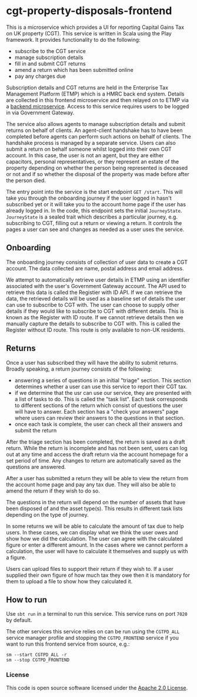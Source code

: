 
# cgt-property-disposals-frontend

This is a microservice which provides a UI for reporting Capital Gains Tax on UK property (CGT). This service is written 
in Scala using the Play framework. It provides functionality to do the following:
- subscribe to the CGT service
- manage subscription details
- fill in and submit CGT returns
- amend a return which has been submitted online
- pay any charges due

Subscription details and CGT returns are held in the Enterprise Tax Management Platform (ETMP) which is a HMRC back end
system. Details are collected in this frontend microservice and then relayed on to ETMP via a 
[backend microservice](https://github.com/hmrc/cgt-property-disposals). Access to this service requires users to be 
logged in via Government Gateway.

The service also allows agents to manage subscription details and submit returns on behalf of clients. An agent-client 
handshake has to have been completed before agents can perform such actions on behalf of clients. The handshake process 
is managed by a separate service. Users can also submit a return on behalf someone whilst logged into their own 
CGT account. In this case, the user is not an agent, but they are either capacitors, personal representatives, or they 
represent an estate of the property depending on whether the person being represented is deceased or not and if so whether 
the disposal of the property was made before after the person died. 
 
The entry point into the service is the start endpoint `GET /start`.  This will take you through the onboarding journey 
if the user logged in hasn't subscribed  yet or it will take you to the account home page if the user has already logged 
in. In the code, this endpoint sets the initial `JourneyState`. `JourneyState` is a sealed 
trait which describes a particular journey, e.g. subscribing to CGT, filling out a return or viewing a return. It controls 
the pages a user can see and changes as needed as a user uses the service.

## Onboarding
The onboarding journey consists of collection of user data to create a CGT account. The data collected are name, postal 
address and email address. 

We attempt to automatically retrieve user details in ETMP using an identifier associated with the user's Government Gateway 
account. The API used to retrieve this data is called the Registier with ID API. If we can retrieve the data, the retrieved 
details will be used as a baseline set of details the user can use to  subscribe to CGT with. The user can choose to supply 
other details if they would like to subscribe to CGT with different  details. This is known as the Register with ID route.
If we cannot retrieve details then we manually capture the details to subscribe to CGT with. This is called the Register
without ID route. This route is only available to non-UK residents.

## Returns
Once a user has subscribed they will have the ability to submit returns. Broadly speaking, a return journey consists of
the following:
- answering a series of questions in an initial "triage" section. This section determines whether a user can use 
this service to report their CGT tax.
- if we determine that the usr can use our service, they are presented with a list of tasks to do. This is called the "task 
list". Each task corresponds to different sections of the return which consist of questions the user will have to answer.
Each section has a "check your answers" page where users can review their answers to the questions in that section.
- once each task is complete, the user can check all their answers and submit the return 

After the triage section has been completed, the return is saved as a draft return. While the return is incomplete and 
has not been sent, users can log out at any time and access the draft return via the account homepage for a set period 
of time. Any changes to return are automatically saved as the questions are answered. 

After a user has submitted a return they will be able to view the return from the account home page and pay any tax due. 
They will also be able to amend the return if they wish to do so.

The questions in the return will depend on the number of assets that have been disposed of and the asset type(s). This 
results in different task lists depending on the type of journey. 
 
In some returns we will be able to calculate the amount of tax due to help users. In these cases, we can display what we think 
the user owes and show how we did the calculation. The user can agree with the calculated figure or enter a different amount. In
the cases where we cannot perform a calculation, the user will have to calculate it themselves and supply us with a figure.

Users can upload files to support their return if they wish to. If a user supplied their own figure of how much tax they 
owe then it is mandatory for them to upload a file to show how they calculated it.  
     
## How to run
Use `sbt run` in a terminal to run this service. This service runs on port `7020` by default.

The other services this service relies on can be run using the `CGTPD_ALL` service manager profile and stopping the 
`CGTPD_FRONTEND` service if you want to run this frontend service from source, e.g.:
```
sm --start CGTPD_ALL -r
sm --stop CGTPD_FRONTEND
```   

### License

This code is open source software licensed under the [Apache 2.0 License]("http://www.apache.org/licenses/LICENSE-2.0.html").
